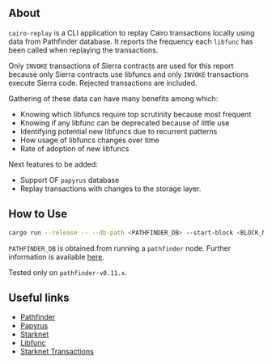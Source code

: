 ## About

`cairo-replay` is a CLI application to replay Cairo transactions locally using
data from Pathfinder database. It reports the frequency each `libfunc` has been
called when replaying the transactions.

Only `INVOKE` transactions of Sierra contracts are used for this report because
only Sierra contracts use libfuncs and only `INVOKE` transactions execute Sierra
code. Rejected transactions are included.

Gathering of these data can have many benefits among which:

- Knowing which libfuncs require top scrutinity because most frequent
- Knowing if any libfunc can be deprecated because of little use
- Identifying potential new libfuncs due to recurrent patterns
- How usage of libfuncs changes over time
- Rate of adoption of new libfuncs

Next features to be added:

- Support OF `papyrus` database
- Replay transactions with changes to the storage layer.

## How to Use

```bash
cargo run --release -- --db-path <PATHFINDER_DB> --start-block <BLOCK_NUM> --end-block <BLOCK_NUM>
```

`PATHFINDER_DB` is obtained from running a `pathfinder` node. Further
information is available
[here](https://github.com/eqlabs/pathfinder/tree/v0.11.6?tab=readme-ov-file#database-snapshots).

Tested only on `pathfinder-v0.11.x`.

## Useful links

- [Pathfinder](https://github.com/eqlabs/pathfinder)
- [Papyrus](https://github.com/starkware-libs/papyrus)
- [Starknet](https://docs.starknet.io/documentation/)
- [Libfunc](https://github.com/lambdaclass/cairo_native?tab=readme-ov-file#implemented-library-functions)
- [Starknet Transactions](https://docs.starknet.io/documentation/architecture_and_concepts/Network_Architecture/transactions/)
